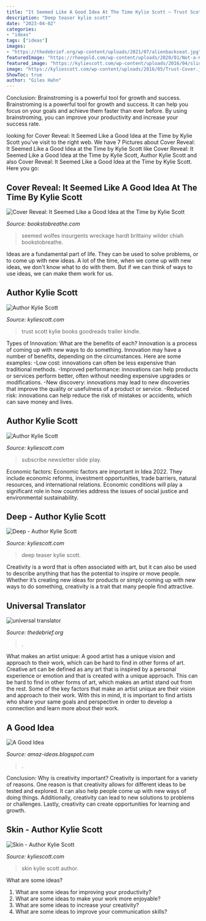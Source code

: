 ```yaml
---
title: "It Seemed Like A Good Idea At The Time Kylie Scott ~ Trust Scott Kylie Books Goodreads Trailer Kindle"
description: "Deep teaser kylie scott"
date: "2023-04-02"
categories:
- "ideas"
tags: ["ideas"]
images:
- "https://thedebrief.org/wp-content/uploads/2021/07/alienbackseat.jpg"
featuredImage: "https://rheegold.com/wp-content/uploads/2020/01/Not-a-Good-Idea.jpg"
featured_image: "https://kyliescott.com/wp-content/uploads/2016/04/slide-play.jpg"
image: "https://kyliescott.com/wp-content/uploads/2016/05/Trust-Cover.jpg"
ShowToc: true
author: "Giles Hahn"
---
```



Conclusion: Brainstroming is a powerful tool for growth and success.
Brainstroming is a powerful tool for growth and success. It can help you focus on your goals and achieve them faster than ever before. By using brainstroming, you can improve your productivity and increase your success rate.

	

		
looking for Cover Reveal: It Seemed Like a Good Idea at the Time by Kylie Scott you've visit to the right web. We have 7 Pictures about Cover Reveal: It Seemed Like a Good Idea at the Time by Kylie Scott like Cover Reveal: It Seemed Like a Good Idea at the Time by Kylie Scott, Author Kylie Scott and also Cover Reveal: It Seemed Like a Good Idea at the Time by Kylie Scott. Here you go:
		
    
## Cover Reveal: It Seemed Like A Good Idea At The Time By Kylie Scott

<img loading=lazy src="https://bookstobreathe.com/wp-content/uploads/2018/05/2-19-768x614.jpg" onerror="this.onerror=null;this.src='https://tse1.mm.bing.net/th?id=OIP.xKt2qR2okr6GzHnZIskKVgHaF6&amp;pid=15.1';" alt="Cover Reveal: It Seemed Like a Good Idea at the Time by Kylie Scott">

_Source: bookstobreathe.com_

>seemed wolfes insurgents wreckage hardt brittainy wilder chiah bookstobreathe. 

	

Ideas are a fundamental part of life. They can be used to solve problems, or to come up with new ideas. A lot of the time, when we come up with new ideas, we don't know what to do with them. But if we can think of ways to use ideas, we can make them work for us.

    
## Author Kylie Scott

<img loading=lazy src="https://kyliescott.com/wp-content/uploads/2016/05/Trust-Cover.jpg" onerror="this.onerror=null;this.src='https://tse3.mm.bing.net/th?id=OIP.W941GGKw_jvb_Rks6Kf_KwDMEy&amp;pid=15.1';" alt="Author Kylie Scott">

_Source: kyliescott.com_

>trust scott kylie books goodreads trailer kindle. 

	

Types of Innovation: What are the benefits of each?
Innovation is a process of coming up with new ways to do something. Innovation may have a number of benefits, depending on the circumstances. Here are some examples: 
-Low cost: innovations can often be less expensive than traditional methods.
-Improved performance: innovations can help products or services perform better, often without needing expensive upgrades or modifications.
-New discovery: innovations may lead to new discoveries that improve the quality or usefulness of a product or service.
-Reduced risk: innovations can help reduce the risk of mistakes or accidents, which can save money and lives.

    
## Author Kylie Scott

<img loading=lazy src="https://kyliescott.com/wp-content/uploads/2016/04/slide-play.jpg" onerror="this.onerror=null;this.src='https://tse2.mm.bing.net/th?id=OIP.olOfP7zIFmG8kI4SugcwIAHaK2&amp;pid=15.1';" alt="Author Kylie Scott">

_Source: kyliescott.com_

>subscribe newsletter slide play. 

	

Economic factors:
Economic factors are important in Idea 2022. They include economic reforms, investment opportunities, trade barriers, natural resources, and international relations. Economic conditions will play a significant role in how countries address the issues of social justice and environmental sustainability.

    
## Deep - Author Kylie Scott

<img loading=lazy src="https://kyliescott.com/wp-content/uploads/2016/04/DEEP-Teaser-2.jpg" onerror="this.onerror=null;this.src='https://tse4.mm.bing.net/th?id=OIP.uVGdhDMX8LtzSXj-mtg4RQHaIL&amp;pid=15.1';" alt="Deep - Author Kylie Scott">

_Source: kyliescott.com_

>deep teaser kylie scott. 

	

Creativity is a word that is often associated with art, but it can also be used to describe anything that has the potential to inspire or move people. Whether it’s creating new ideas for products or simply coming up with new ways to do something, creativity is a trait that many people find attractive.

    
## Universal Translator

<img loading=lazy src="https://thedebrief.org/wp-content/uploads/2021/07/alienbackseat.jpg" onerror="this.onerror=null;this.src='https://tse1.mm.bing.net/th?id=OIP.WjWQBNbO9zqQgupSN_r25gAAAA&amp;pid=15.1';" alt="universal translator">

_Source: thedebrief.org_

>. 

	

What makes an artist unique: A good artist has a unique vision and approach to their work, which can be hard to find in other forms of art.
Creative art can be defined as any art that is inspired by a personal experience or emotion and that is created with a unique approach. This can be hard to find in other forms of art, which makes an artist stand out from the rest. Some of the key factors that make an artist unique are their vision and approach to their work. With this in mind, it is important to find artists who share your same goals and perspective in order to develop a connection and learn more about their work.

    
## A Good Idea

<img loading=lazy src="https://rheegold.com/wp-content/uploads/2020/01/Not-a-Good-Idea.jpg" onerror="this.onerror=null;this.src='https://tse2.mm.bing.net/th?id=OIP.8mUg1faBzbEKdUblvIop_QHaHa&amp;pid=15.1';" alt="A Good Idea">

_Source: amaz-ideas.blogspot.com_

>. 

	

Conclusion: Why is creativity important?
Creativity is important for a variety of reasons. One reason is that creativity allows for different ideas to be tested and explored. It can also help people come up with new ways of doing things. Additionally, creativity can lead to new solutions to problems or challenges. Lastly, creativity can create opportunities for learning and growth.

    
## Skin - Author Kylie Scott

<img loading=lazy src="https://kyliescott.com/wp-content/uploads/2016/04/Skin-3.jpg" onerror="this.onerror=null;this.src='https://tse4.mm.bing.net/th?id=OIP.KcQ5qWBXyiChQUgkOw8qpgAAAA&amp;pid=15.1';" alt="Skin - Author Kylie Scott">

_Source: kyliescott.com_

>skin kylie scott author. 

	

What are some ideas?
1. What are some ideas for improving your productivity?
2. What are some ideas to make your work more enjoyable?
3. What are some ideas to increase your creativity?
4. What are some ideas to improve your communication skills?

